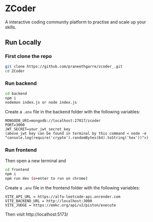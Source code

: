 # ZCoder

A interactive coding community platform to practise and scale up your skills.

## Run Locally
### First clone the repo
```bash
git clone https://github.com/praneethgarre/zcoder_.git
cd ZCoder
```

### Run backend
```bash
cd backend
npm i 
nodemon index.js or node index.js
```

Create a `.env` file in the backend folder with the following variables:
```
MONGODB_URI=mongodb://localhost:27017/zcoder
PORT=3000
JWT_SECRET=your_jwt_secret_key
(above jwt key can be found in terminal by this command < node -e "console.log(require('crypto').randomBytes(64).toString('hex'))">)
```

### Run frontend
Then open a new terminal and
```bash
cd frontend
npm i
npm run dev (o+enter to run on chrome)
```
Create a `.env` file in the frontend folder with the following variables:
```
VITE_API_URL = https://alfa-leetcode-api.onrender.com
VITE_BACKEND_URL = http://localhost:3000
VITE_JUDGE = https://emkc.org/api/v2/piston/execute
```

Then visit http://localhost:5173/



